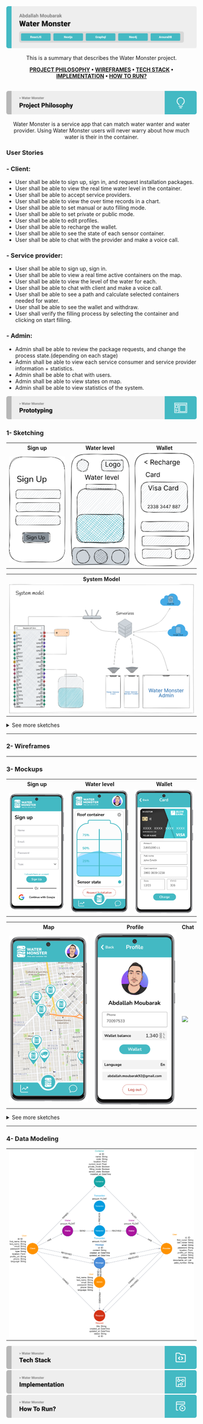 <img src="./src/img/Header.svg" alt="Water Monster" />

<div align="center">

This is a summary that describes the Water Monster project.

**[PROJECT PHILOSOPHY](https://github.com/abdallahmoubarak/water-monster#project-philosophy) • [WIREFRAMES](https://github.com/abdallahmoubarak/water-monster#prototyping) • [TECH STACK](https://github.com/abdallahmoubarak/water-monster#tech-stack) • [IMPLEMENTATION](https://github.com/abdallahmoubarak/water-monster#implementation) • [HOW TO RUN?](https://github.com/abdallahmoubarak/water-monster#how-to-run)**

</div>

<br>

<img id="project-philosophy" src="./src/img/title1.svg" alt="Project Philosophy" />

<p align="center"> Water Monster is a service app that can match water wanter and water provider. Using Water Monster users will never warry about how much water is their in the container.
</p>

### User Stories

### - Client:

- User shall be able to sign up, sign in, and request installation packages.
- User shall be able to view the real time water level in the container.
- User shall be able to accept service providers.
- User shall be able to view the over time records in a chart.
- User shall be able to set manual or auto filling mode.
- User shall be able to set private or public mode.
- User shall be able to edit profiles.
- User shall be able to recharge the wallet.
- User shall be able to see the state of each sensor container.
- User shall be able to chat with the provider and make a voice call.

### - Service provider:

- User shall be able to sign up, sign in.
- User shall be able to view a real time active containers on the map.
- User shall be able to view the level of the water for each.
- User shall be able to chat with client and make a voice call.
- User shall be able to see a path and calculate selected containers needed for water.
- User shall be able to see the wallet and withdraw.
- User shall verify the filling process by selecting the container and clicking on start filling.

### - Admin:

- Admin shall be able to review the package requests, and change the process state.(depending on each stage)
- Admin shall be able to view each service consumer and service provider information + statistics.
- Admin shall be able to chat with users.
- Admin shall be able to view states on map.
- Admin shall be able to view statistics of the system.

<img id="prototyping" src="./src/img/title2.svg" alt="Prototyping" />

### 1- Sketching

<table>
  <tr>
    <th>Sign up</th>
    <th>Water level</th>
    <th>Wallet </th>
  </tr>
  <tr>
    <td>
      <img src="./src/img/png/signup.png" />
    </td>
    <td>
      <img src="./src/img/png/containers.png" />
    </td>
    <td>
      <img src="./src/img/png/wallet.png" />
    </td>
  </tr>
</table>
<table>
  <tr>
    <th>System Model</th>
  </tr>
  <tr>
    <td><img src="./src/project_phases/design/wm_system_design_v1.png" /></td>
  </tr>
</table>

<details><summary>See more sketches</summary>
<table>
  <tr>
    <th>Map</th>
    <th>Profile</th>
    <th>Chat</th>
  </tr>
  <tr>
    <td>
      <img src="./src/img/png/map.png" />
    </td>
    <td>
      <img src="./src/img/png/profile.png" />
    </td>
      <td>
      <img src="./src/img/png/chats.png" />
    </td>
  </tr>
</table>
<table>
  <tr>
    <th>Statistics</th>
    <th>Contacts</th>
    <th>Setting</th>
  </tr>
  <tr>
    <td>
      <img src="./src/img/png/statistics.png" />
    </td>
    <td>
      <img src="./src/img/png/contacts.png" />
    </td>
    <td>
      <img src="./src/img/png/setting.png" />
    </td>
  </tr>
</table>

<table>
  <tr>
    <th>Requsets</th>
  </tr>
  <tr>
    <td>
      <img src="./src/img/png/requests.png" />
    </td>
  </tr>
</table>

<table>
  <tr>
    <th>Users</th>
  </tr>
  <tr>
    <td>
      <img src="./src/img/png/users.png" />
    </td>
  </tr>
</table>

<table>
  <tr>
    <th>Map</th>
  </tr>
  <tr>
    <td>
      <img src="./src/img/png/adminMap.png" />
    </td>
  </tr>
</table>

</details>

---

### 2- Wireframes

---

### 3- Mockups

<table>
  <tr>
    <th>Sign up</th>
    <th>Water level</th>
    <th>Wallet </th>
  </tr>
  <tr>
    <td>
      <img src="./src/img/png/signupm.png" />
    </td>
    <td>
      <img src="./src/img/png/containersm.png" />
    </td>
    <td>
      <img src="./src/img/png/walletm.png" />
    </td>
  </tr>
</table>
<table>
  <tr>
    <th>Map</th>
    <th>Profile</th>
    <th>Chat</th>
  </tr>
  <tr>
    <td>
      <img src="./src/img/png/mapm.png" />
    </td>
    <td>
      <img src="./src/img/png/profilem.png" />
    </td>
      <td>
      <img src="./src/img/png/chatsm.png" />
    </td>
  </tr>
</table>

<details><summary>See more sketches</summary>

<table>
  <tr>
    <th>Statistics</th>
    <th>Contacts</th>
    <th>Setting</th>
  </tr>
  <tr>
    <td>
      <img src="./src/img/png/statistics.png" />
    </td>
    <td>
      <img src="./src/img/png/contacts.png" />
    </td>
    <td>
      <img src="./src/img/png/setting.png" />
    </td>
  </tr>
</table>

<table>
  <tr>
    <th>Requsets</th>
  </tr>
  <tr>
    <td>
      <img src="./src/img/png/requests.png" />
    </td>
  </tr>
</table>

<table>
  <tr>
    <th>Users</th>
  </tr>
  <tr>
    <td>
      <img src="./src/img/png/users.png" />
    </td>
  </tr>
</table>

<table>
  <tr>
    <th>Map</th>
  </tr>
  <tr>
    <td>
      <img src="./src/img/png/adminMap.png" />
    </td>
  </tr>
</table>

</details>

---

### 4- Data Modeling

<table>
<td>
<img src='./src/project_phases/design/data_modeling_v1.png'>
</td></table>

<img id="tech-stack" src="./src/img/title3.svg" alt="Tech Stack" />

<img id="implementation"  src="./src/img/title4.svg" alt="Implementation" />

<img id="how-to-run" src="./src/img/title5.svg" alt="How to run?" />
